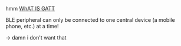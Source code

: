 hmm [WhAT IS GATT](https://learn.adafruit.com/introduction-to-bluetooth-low-energy/gatt)

BLE peripheral can only be connected to one central device (a mobile phone, etc.) at a time!

-> damn i don't want that